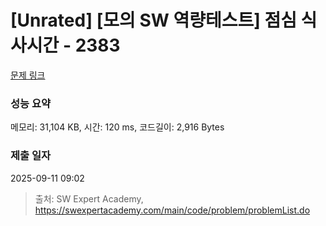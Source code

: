 # [Unrated] [모의 SW 역량테스트] 점심 식사시간 - 2383 

[문제 링크](https://swexpertacademy.com/main/code/problem/problemDetail.do?contestProbId=AV5-BEE6AK0DFAVl) 

### 성능 요약

메모리: 31,104 KB, 시간: 120 ms, 코드길이: 2,916 Bytes

### 제출 일자

2025-09-11 09:02



> 출처: SW Expert Academy, https://swexpertacademy.com/main/code/problem/problemList.do
